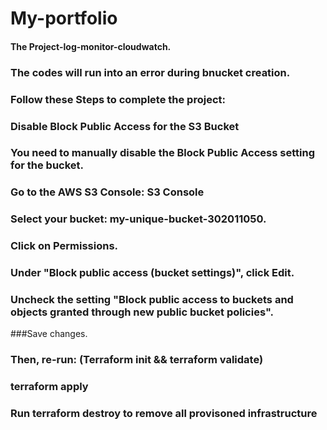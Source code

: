 # My-portfolio

#### The Project-log-monitor-cloudwatch.
### The codes will run into an error during bnucket creation.
### Follow these Steps to complete the project:
### Disable Block Public Access for the S3 Bucket
### You need to manually disable the Block Public Access setting for the bucket.
### Go to the AWS S3 Console: S3 Console
### Select your bucket: my-unique-bucket-302011050.
### Click on Permissions.
### Under "Block public access (bucket settings)", click Edit.
### Uncheck the setting "Block public access to buckets and objects granted through new public bucket policies".
###Save changes.
### Then, re-run: (Terraform init && terraform validate)
### terraform apply
### Run terraform destroy to remove all provisoned infrastructure
